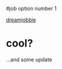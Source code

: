 #job option number 1

[dreamjobbie](https://www.stepstone.de/stellenangebote--DataAnalyst-m-w-d-Berlin-Berlin-Direkt-Versicherung--7503658-inline.html?suid=e855b508-4050-43cc-be98-5d774eaed002&rltr=7_7_25_dynrl_m_0_0_0_0_0_0)

# cool?
...and some update

